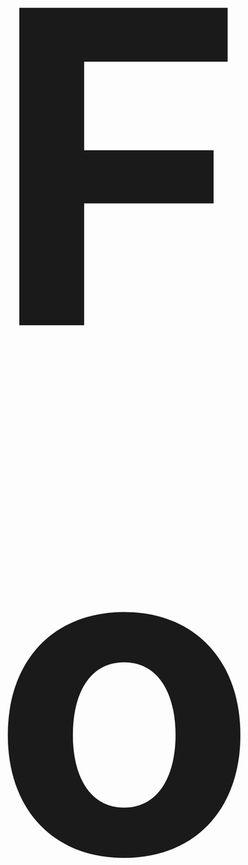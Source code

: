 <div align=center style="font-size: 500px;">
  
# Fortnite Tinfoil Shop!
Tinfoil shop is made by: WhyCron and Secret1337 
  
</div>
<br >
All links are taken from the Nintendo Switch Fortnite Archive whitch can be found <a href="https://github.com/IzTendo/FortniteSwitchBuilds">here</a>
<br ><br >

# How do I utilize these in-game?
You will need additional mods and patches in order to connect to a backend and play matches using these builds. You can find all the required patches, as well as a 24/7 hosted backend in our community's [Discord server.](https://discord.gg/j8s8TH5QH4)

# Disclaimer
Fortnite was released for the Nintendo Switch on June 12th, 2018 during Chapter 1 Season 4. With that in mind, there are no earlier builds for the console prior to Season 4 (4.4.0) that have been released to the public.
